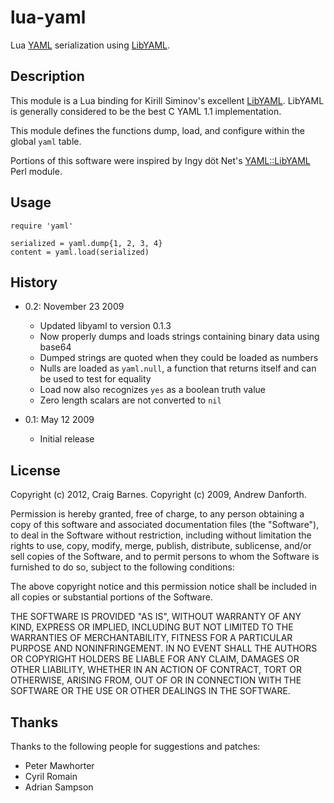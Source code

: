lua-yaml
========

Lua [YAML] serialization using [LibYAML].

Description
-----------

This module is a Lua binding for Kirill Siminov's excellent [LibYAML].
LibYAML is generally considered to be the best C YAML 1.1 implementation.

This module defines the functions dump, load, and configure within the
global `yaml` table.

Portions of this software were inspired by Ingy döt Net's [YAML::LibYAML]
Perl module.

[YAML]: http://yaml.org/
[LibYAML]: http://pyyaml.org/wiki/LibYAML
[YAML::LibYAML]: http://search.cpan.org/~nuffin/YAML-LibYAML

Usage
-----

    require 'yaml'

    serialized = yaml.dump{1, 2, 3, 4}
    content = yaml.load(serialized)

History
-------

* 0.2: November 23 2009
  + Updated libyaml to version 0.1.3
  + Now properly dumps and loads strings containing binary data using base64
  + Dumped strings are quoted when they could be loaded as numbers
  + Nulls are loaded as `yaml.null`, a function that returns itself and can
    be used to test for equality
  + Load now also recognizes `yes` as a boolean truth value
  + Zero length scalars are not converted to `nil`

* 0.1: May 12 2009
  + Initial release

License
-------

Copyright (c) 2012, Craig Barnes.
Copyright (c) 2009, Andrew Danforth.

Permission is hereby granted, free of charge, to any person obtaining a copy
of this software and associated documentation files (the "Software"), to deal
in the Software without restriction, including without limitation the rights
to use, copy, modify, merge, publish, distribute, sublicense, and/or sell
copies of the Software, and to permit persons to whom the Software is
furnished to do so, subject to the following conditions:

The above copyright notice and this permission notice shall be included in
all copies or substantial portions of the Software.

THE SOFTWARE IS PROVIDED "AS IS", WITHOUT WARRANTY OF ANY KIND, EXPRESS OR
IMPLIED, INCLUDING BUT NOT LIMITED TO THE WARRANTIES OF MERCHANTABILITY,
FITNESS FOR A PARTICULAR PURPOSE AND NONINFRINGEMENT. IN NO EVENT SHALL THE
AUTHORS OR COPYRIGHT HOLDERS BE LIABLE FOR ANY CLAIM, DAMAGES OR OTHER
LIABILITY, WHETHER IN AN ACTION OF CONTRACT, TORT OR OTHERWISE, ARISING FROM,
OUT OF OR IN CONNECTION WITH THE SOFTWARE OR THE USE OR OTHER DEALINGS IN
THE SOFTWARE.

Thanks
------

Thanks to the following people for suggestions and patches:

* Peter Mawhorter
* Cyril Romain
* Adrian Sampson
